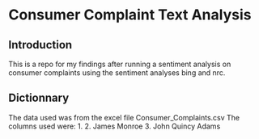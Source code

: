# Consumer Complaint Text Analysis
## Introduction
This is a repo for my findings after running a sentiment analysis on consumer complaints using the sentiment analyses bing and nrc. 
## Dictionnary
The data used was from the excel file Consumer_Complaints.csv 
The columns used were: 
1. 
2. James Monroe
3. John Quincy Adams



